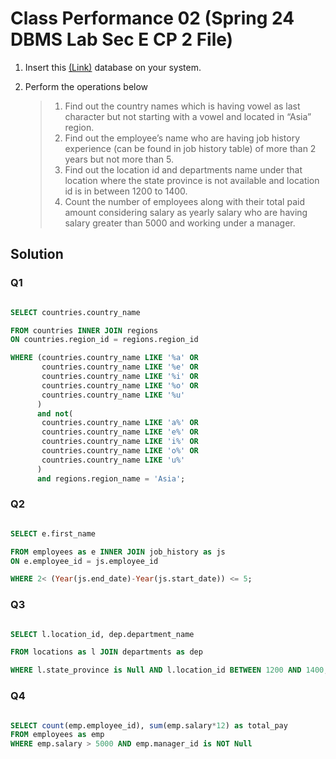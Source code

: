 # Class Performance 02 (Spring 24 DBMS Lab Sec E CP 2 File)

1. Insert this [(Link)](https://github.com/TashinParvez/MySQL_From_Zero/blob/Tashin/Files/hr_schema.sql) database on your system.
2. Perform the operations below

   > 1.	Find out the country names which is having vowel as last character but not starting with a vowel and located in “Asia” region.
   > 2.	Find out the employee’s name who are having job history experience (can be found in job history table) of more than 2 years but not more than 5.
   > 3.	Find out the location id and departments name under that location where the state province is not available and location id is in between 1200 to 1400.
   > 4.	Count the number of employees along with their total paid amount considering salary as yearly salary who are having salary greater than 5000 and working under a manager.


## Solution

### Q1
```sql

SELECT countries.country_name

FROM countries INNER JOIN regions
ON countries.region_id = regions.region_id

WHERE (countries.country_name LIKE '%a' OR 
       countries.country_name LIKE '%e' OR
       countries.country_name LIKE '%i' OR
       countries.country_name LIKE '%o' OR
       countries.country_name LIKE '%u' 
      ) 
      and not(
       countries.country_name LIKE 'a%' OR 
       countries.country_name LIKE 'e%' OR
       countries.country_name LIKE 'i%' OR
       countries.country_name LIKE 'o%' OR
       countries.country_name LIKE 'u%' 
      ) 
      and regions.region_name = 'Asia'; 

```


### Q2
```sql

SELECT e.first_name

FROM employees as e INNER JOIN job_history as js
ON e.employee_id = js.employee_id

WHERE 2< (Year(js.end_date)-Year(js.start_date)) <= 5;

```


### Q3
```sql

SELECT l.location_id, dep.department_name

FROM locations as l JOIN departments as dep 

WHERE l.state_province is Null AND l.location_id BETWEEN 1200 AND 1400; 

```



### Q4
```sql

SELECT count(emp.employee_id), sum(emp.salary*12) as total_pay
FROM employees as emp 
WHERE emp.salary > 5000 AND emp.manager_id is NOT Null 
```




